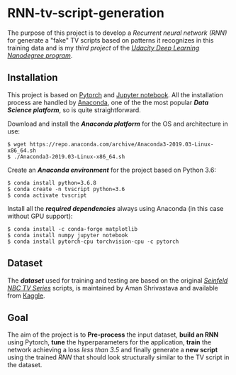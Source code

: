 # RNN-tv-script-generation

The purpose of this project is to develop a *Recurrent neural network (RNN)* for generate a "fake" TV scripts based on patterns it recognizes in this training data and is my *third project* of the [*Udacity Deep Learning Nanodegree program*](https://www.udacity.com/course/deep-learning-nanodegree--nd101).

## Installation

This project is based on [Pytorch](https://pytorch.org/) and [Jupyter notebook](https://jupyter.org/). All the installation process are handled by [Anaconda](https://www.anaconda.com/), one of the the most popular ***Data Science platform***, so is quite straightforward.

Download and install the ***Anaconda platform*** for the OS and architecture in use:

    $ wget https://repo.anaconda.com/archive/Anaconda3-2019.03-Linux-x86_64.sh
    $ ./Anaconda3-2019.03-Linux-x86_64.sh

Create an ***Anaconda environment*** for the project based on Python 3.6:

    $ conda install python=3.6.8
    $ conda create -n tvscript python=3.6
    $ conda activate tvscript

Install all the ***required dependencies*** always using Anaconda (in this case without GPU support):

    $ conda install -c conda-forge matplotlib
    $ conda install numpy jupyter notebook
    $ conda install pytorch-cpu torchvision-cpu -c pytorch

## Dataset

The ***dataset*** used for training and testing are based on the original [*Seinfeld NBC TV Series*](https://en.wikipedia.org/wiki/Seinfeld) scripts, is maintained by Aman Shrivastava and available from [Kaggle](https://www.kaggle.com/thec03u5/seinfeld-chronicles).

## Goal

The aim of the project is to **Pre-process** the input dataset, **build an RNN** using Pytorch, **tune** the hyperparameters for the application, **train** the network achieving a loss *less than 3.5* and finally generate a **new script** using the trained *RNN* that should look structurally similar to the TV script in the dataset.
